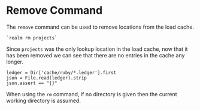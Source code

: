 # Remove Command

The `remove` command can be used to remove locations from the load cache.

    `realm rm projects`

Since `projects` was the only lookup location in the load cache,
now that it has been removed we can see that there are no entries
in the cache any longer.

    ledger = Dir['cache/ruby/*.ledger'].first
    json = File.read(ledger).strip
    json.assert == "{}"

When using the `rm` command, if no directory is given then the current
working directory is assumed.

